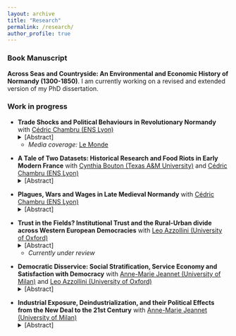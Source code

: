 ```yaml
---
layout: archive
title: "Research"
permalink: /research/
author_profile: true
---
```

### Book Manuscript
**Across Seas and Countryside: An Environmental and Economic History of Normandy (1300-1850)**. I am currently working on a revised and extended version of my PhD dissertation.

### Work in progress

<ul><li> <strong>Trade Shocks and Political Behaviours in Revolutionary Normandy</strong> with <a href="https://cedricchambru.github.io/">Cédric Chambru (ENS Lyon)</a>
<details>
      <summary>[Abstract]</summary>
      <p align="justify">
        <em>In 1787, the implementation of the Eden Agreement marked a pivotal moment in the history of trade between France and England. It introduced a competitive trade system by reducing customs duties on various manufactured goods, setting the stage for a significant transformation in the textile industry. In the short run, many manufacturers, in the textile industry, were unable to withstand the competition from English products and went bankrupt. Many labourers in these industries were dismissed and faced unemployment, at a time when grain prices were rising due to consecutive poor harvest in 1788 and 1789. In this paper, we investigate the socio-economic consequences of the Eden Agreement, focusing on its impacts on Normandy, one of France's most industrialised regions, particularly renowned for its textile production. Because of the newfound competitive trade, the imports of cotton textiles from England surged while local textile production in Normandy dwindled. The repercussions of this economic upheaval quickly spread through Normandy. Rising unemployment and vagrancy contributed to heightened social conflict. To address these questions, we assemble a new dataset at the parish level gathering information on their socio-economic characteristics. We further complement these data with a new database on the diffusion of industries prior to the French Revolution (c. 1780). This database contains more than a thousand of quotes giving information on the location, type, and intensity of industrial activity, and significantly extends previous work on the topic. We link these data with information on the occurrence of social conflict, the complaints raised in cahiers de doléances, as well as political behaviour during the French Revolution. We document how the Eden Treaty translated into a significant economic shock in parishes which specialised around textile production. We show that these parishes had significantly more food riots after 1786 than their counterparts, but not before. These parishes further reported more concerns about the consequences of the Eden Treaty in the cahiers de doléances and were more likely to complain about high staple prices. During the revolutionary years, we also observe that these parishes were more likely to host a priest who accept the Civil constitution of the Clergy, and more likely to start a Société populaire-- two measures of political attitudes showing their support for the French Revolution and the Jacobin government in the 1790s.</em> </p></details>
     <ul><li><em>Media coverage:</em> <a href="https://www.lemonde.fr/idees/article/2023/03/16/entre-1786-et-1789-les-ateliers-normands-sont-vite-passes-du-doux-commerce-a-la-crise-sociale_6165680_3232.html">Le Monde</a></li></ul>
        </li></ul>
        
<ul><li> <strong>A Tale of Two Datasets: Historical Research and Food Riots in Early Modern France</strong> with <a href="https://liberalarts.tamu.edu/history/profile/cynthia-a-bouton/">Cynthia Bouton (Texas A&M University)</a>  and <a href="https://cedricchambru.github.io/">Cédric Chambru (ENS Lyon)</a>
<details>
      <summary>[Abstract]</summary>
      <p align="justify">
        <em> On May 2nd 1775, helpless police watched rioters gather on the market of Gournay-en-Bray in Normandy to lower the price of grain.  Reading accounts from the provincial administration, Jean Nicolas noted that the composition of the crowd was unknown. Working on similar documents, Cynthia Bouton identified female protestors. Were mistakes made? This type of discrepancy raises questions about the reliability of quantitative studies to investigate such questions as the agency of women in social conflict during the early modern period.
More generally, such discrepancies seem to validate recent concerns about the reproducibility of research across all fields of social sciences and humanities. Among these, historical research has long faced many difficulties to achieve higher reproducibility, whether because of the geographic dispersion of archives, biases related to the recording of events and/or the survival of archival materials, and the scarcity of resources to create a documentary corpus. While historians have often acknowledged the limitations these factors impose, very little attention has been paid to the choices and mistakes made by historians when compiling historical quantitative databases. What type of errors are concerned, and can they result in biases and perhaps facilitate erroneous conclusions? At a time of resurgence of quantitative history and the widespread use of historical data in all fields of social sciences, these questions raise significant questions about the reliability of results and the uses of such data.
In the 1980s, scholars in Europe and the United States launched projects to study the incidence and character of collective violence in the early-modern and revolutionary eras.  Some of these scholars specifically targeted food riots for analysis because they seemed to signal the clash of popular politics with shifts in economic and social policy on the eve of the age of revolution. In this paper, we propose to assess concerns related to reproducibility and explore the mistakes made in two unique and independent large-scale research projects on riots in early modern France (Bouton 2000; Nicolas 2002). 
To do so, we rely on the work of the HiSCoD project (Historical Social Conflict Database; https://www.unicaen.fr/hiscod), which gathers information on more than 20,000 episodes of social conflicts from the Middle Ages to the mid-19th century. Our objective is to systematically study the extent to which these two projects, which relied on similar historical sources, resulted in the creation of comparable datasets.  By comparing the original records established by the two researchers, we analyse the role played by errors of palaeography, categorisation, coding, or interpretation in the analysis of the same event. We further include one additional regional sample created to expand the initial work of Jean Nicolas (Maneuvrier-Hervieu 2020) to discuss how more thorough investigations in the archives might help us revise Nicolas’ and Bouton’s conclusions about the dynamics and trends in food riots in Normandy. Overall, we highlight why and how inadvertent errors of sampling by historians could threaten the reliability of historical research and the findings of studies using quantitative historical data.</em> </p></details>
        </li></ul>

<ul><li> <strong>Plagues, Wars and Wages in Late Medieval Normandy</strong> with <a href="https://cedricchambru.github.io/">Cédric Chambru (ENS Lyon)</a>
<details>
      <summary>[Abstract]</summary>
      <p align="justify">
        <em>This paper examines the evolution of wages in late medieval Normandy (1300-1600), a region deeply impacted by demographic and geopolitical shocks of the time. In Normandy, the Black Death and the plague of 1361, coupled with the Hundred Years War between England and France, created a complex environment characterised by demographic decline, economic disruption, and changing labor markets. For instance, the effect of the occupation of Normandy by English troops between 1417-9 and 1450 is quite uncertain. While the English occupation likely drove up food prices, it also generated demand for skilled labour to (re)-construct fortifications. We use newly assembled data on wages and prices to estimate series of nominal wages for daily rural and urban skilled and unskilled male labourers. We further analyse tax data to derive population estimates at the parish level to understand how demographic changes contributed to shape wage dynamics during the fifteenth century. Overall, we found that nominal wages remained stable until the beginning of the sixteenth century (c. 1520s) before significantly increasing during French War of Religions. While the urban premium for skilled labourers remained stable at 50 percent over the period, we do not obersve such a difference for unskilled labour-- a pattern already higlighted for the decades prior to the Industrial Revolution. Preliminary estimates of the Consumer Price Index (CPI) display similar long-run trends but demonstrate much higher year-to-year variability. For the early fifteenth century, our findings diverge from the commonly observed inverse U-shaped pattern of real wages observed elsewhere in Europe. This discrepancy may be attributed to the unique combination of factors affecting Normandy during this period. To refine our estimates and analysis, we are currently working to collect additional quotes for daily wages as well as data on yearly wages for male labourers, enabling a more comprehensive comparison with wage trends in other European regions.</em> </p></details>
        </li></ul>
        
<ul><li> <strong>Trust in the Fields? Institutional Trust and the Rural-Urban divide across Western European Democracies</strong> with <a href="https://sites.google.com/view/leoazzollini/">Leo Azzollini (University of Oxford)</a>
<details>
      <summary>[Abstract]</summary>
      <p align="justify">
        <em>How does the classic rural-urban divide affect trust toward institutions and to what extent does this depend on economic performance and social stratification? Historically, agricultural policies and structural investment funds for regional development have played a central role in European integration. However, recent studies indicate that rural residents exhibit lower levels of political trust in national governments than their urban counterparts. In this paper, we examine empirically if a similar trend exists regarding trust in the European Union (EU) linking the rural-urban and social stratification cleavages. We investigate whether institutional investment can be a compensatory measure and remediate political distrust in rural areas with a focus on a key institutional investor: the European Union and its policies to foster regional development and cohesion. Analyzing 17 waves of Eurobarometer data from 2003 to 2020 across 15 European countries, 71 regions, and around 250,000 citizens, our research reveals that residents of rural areas are less likely to trust European Institutions than their urban counterparts. We found that this rural-urban divide can be mitigated in the regions that receive the most funding. Social stratification plays a further role: the difference in trust in the European Union between individuals in the upper and lower social strata is larger in urban areas. This is driven by those in the upper social classes and those with a university degree, who are less likely to trust the European Union if they live in rural rather than urban areas.</em> </p> </details>
      <ul><li><em>Currently under review</em></li></ul>        
      </li></ul>

<ul><li> <strong>Democratic Disservice: Social Stratification, Service Economy and Satisfaction with Democracy</strong> with <a href="https://sites.google.com/site/amjeannet/home"> Anne-Marie Jeannet (University of Milan)</a> and <a href="https://sites.google.com/view/leoazzollini/">Leo Azzollini (University of Oxford)</a>
<details>
      <summary>[Abstract]</summary>
      <p align="justify">
        <em>How does the rise of the service sector affect citizens’ satisfaction with democracy across different social strata? A strong narrative links socio-economic disadvantage and deindustrialization to skepticism toward democracy. In this paper, we address this topic by examining how social class and education affect satisfaction with democracy in Europe, and how the regional share of service employment moderates this relationship. Our analysis is based on the two main European surveys. We rely on Eurobarometer data for 15 European countries, 71 regions, and around 500,000 citizens (1980-2020) and on European Social Survey (ESS) data for 24 European countries, 88 regions, and around 400,000 citizens (2002-2020). We then integrate these data with socio-economic data at the regional level (NUTS 1). We first find that in regions with higher share of service employment members of low social strata are considerably less satisfied with democracy than members of upper strata. We further explore the mechanisms behind this ‘democratic disservice’ effect of the rise of the service sector at the regional level. </em></p></details>
        </li></ul>

<ul><li> <strong>Industrial Exposure, Deindustrialization, and their Political Effects from the New Deal to the 21st Century</strong> with <a href="https://sites.google.com/site/amjeannet/home"> Anne-Marie Jeannet (University of Milan)</a>
<details>
      <summary>[Abstract]</summary>
      <p align="justify">
        <em>Do the political consequences of deindustrialisation differ across places? A strong narrative associates deindustrialisation and life in post-industrial areas with the emergence of embittered and reactionary voters motivated by their declining social position. However, recent research suggests that similar people in similar deindustrialised areas of the United States support opposing political parties. In this paper, we investigate the factors underlying these divergent trajectories, focusing on the role played by social conflicts induced by the industrialisation at the county level in the early 20th century. We argue that industrial exposure shaped political identity from the New Deal to the 21st century and is a key factor for understanding how places have responded to economic decline and the loss of manufacturing jobs in recent decades. Using data on local unions, newspapers production, and strikes of the Industrial Workers of the World (1905-1930) as well as census data on manufacturing establishments and railroad access, we compute an industrial exposure index at the county level as the weighted mean of the interpolated values using inverse distance, nearest neighbour and universal Krigin. We then create a balance sample of counties using propensity score matching to compare counties with similar characteristics. 
</em> </p></details>
        </li></ul>



